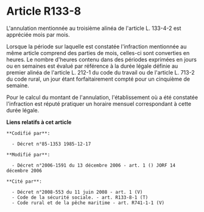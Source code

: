 # Article R133-8

L'annulation mentionnée au troisième alinéa de l'article L. 133-4-2 est appréciée mois par mois.

Lorsque la période sur laquelle est constatée l'infraction mentionnée au même article comprend des parties de mois, celles-ci
sont converties en heures. Le nombre d'heures contenu dans des périodes exprimées en jours ou en semaines est évalué par
référence à la durée légale définie au premier alinéa de l'article L. 212-1 du code du travail ou de l'article L. 713-2 du
code rural, un jour étant forfaitairement compté pour un cinquième de semaine.

Pour le calcul du montant de l'annulation, l'établissement où a été constatée l'infraction est réputé pratiquer un horaire
mensuel correspondant à cette durée légale.

**Liens relatifs à cet article**

	**Codifié par**:

	  - Décret n°85-1353 1985-12-17

	**Modifié par**:

	  - Décret n°2006-1591 du 13 décembre 2006 - art. 1 () JORF 14 décembre 2006

	**Cité par**:

	  - Décret n°2008-553 du 11 juin 2008 - art. 1 (V)
	  - Code de la sécurité sociale. - art. R133-8-1 (T)
	  - Code rural et de la pêche maritime - art. R741-1-1 (V)
